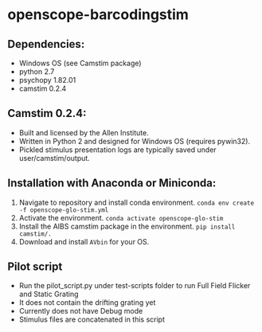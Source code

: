 # openscope-barcodingstim

## Dependencies:
* Windows OS (see Camstim package)
* python 2.7
* psychopy 1.82.01
* camstim 0.2.4  

## Camstim 0.2.4:
* Built and licensed by the Allen Institute.
* Written in Python 2 and designed for Windows OS (requires pywin32).
* Pickled stimulus presentation logs are typically saved under user/camstim/output. 

## Installation with Anaconda or Miniconda:
1. Navigate to repository and install conda environment.
`conda env create -f openscope-glo-stim.yml`
2. Activate the environment.
`conda activate openscope-glo-stim`
3. Install the AIBS camstim package in the environment.
`pip install camstim/.`
4. Download and install `AVbin` for your OS.
 
## Pilot script
* Run the pilot_script.py under test-scripts folder to run Full Field Flicker and Static Grating
* It does not contain the drifting grating yet
* Currently does not have Debug mode
* Stimulus files are concatenated in this script 

